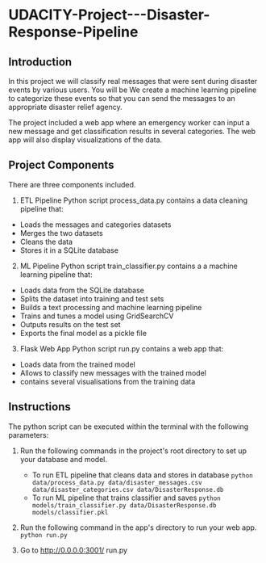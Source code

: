 # UDACITY-Project---Disaster-Response-Pipeline


## Introduction

In this project we will classify real messages that were sent during disaster events by various users. You will be We create a machine learning pipeline to categorize these events so that you can send the messages to an appropriate disaster relief agency.

The project included a web app where an emergency worker can input a new message and get classification results in several categories. The web app will also display visualizations of the data. 

## Project Components
There are three components included.

1. ETL Pipeline
Python script process_data.py contains a data cleaning pipeline that:

- Loads the messages and categories datasets
- Merges the two datasets
- Cleans the data
- Stores it in a SQLite database

2. ML Pipeline
Python script train_classifier.py contains a a machine learning pipeline that:

- Loads data from the SQLite database
- Splits the dataset into training and test sets
- Builds a text processing and machine learning pipeline
- Trains and tunes a model using GridSearchCV
- Outputs results on the test set
- Exports the final model as a pickle file

3. Flask Web App
Python script run.py contains a web app that:

- Loads data from the trained model
- Allows to classify new messages with the trained model
- contains several visualisations from the training data

## Instructions
The python script can be executed within the terminal with the following parameters:

1. Run the following commands in the project's root directory to set up your database and model.

    - To run ETL pipeline that cleans data and stores in database
        `python data/process_data.py data/disaster_messages.csv data/disaster_categories.csv data/DisasterResponse.db`
    - To run ML pipeline that trains classifier and saves
        `python models/train_classifier.py data/DisasterResponse.db models/classifier.pkl`

2. Run the following command in the app's directory to run your web app.
    `python run.py`

3. Go to http://0.0.0.0:3001/
run.py
